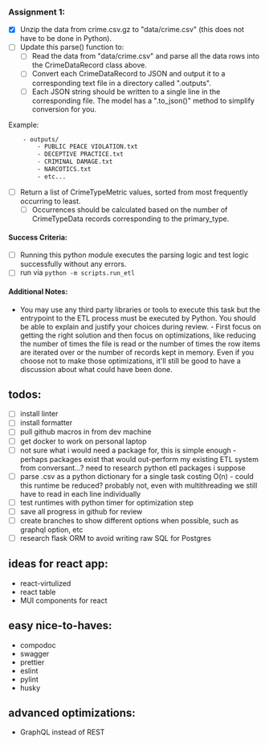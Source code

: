 ### Assignment 1:

- [x] Unzip the data from crime.csv.gz to "data/crime.csv" (this does not have to be done in Python).
- [ ] Update this parse() function to:
  - [ ] Read the data from "data/crime.csv" and parse all the data rows into the CrimeDataRecord class above.
  - [ ] Convert each CrimeDataRecord to JSON and output it to a corresponding text file in a directory called ".outputs".
  - [ ] Each JSON string should be written to a single line in the corresponding file. The model has a ".to_json()" method to simplify conversion for you.

Example:

```bash
    - outputs/
        - PUBLIC PEACE VIOLATION.txt
        - DECEPTIVE PRACTICE.txt
        - CRIMINAL DAMAGE.txt
        - NARCOTICS.txt
        - etc...
```

- [ ] Return a list of CrimeTypeMetric values, sorted from most frequently occurring to least.
  - [ ] Occurrences should be calculated based on the number of CrimeTypeData records corresponding to the primary_type.

#### Success Criteria:

- [ ] Running this python module executes the parsing logic and test logic successfully without any errors.
- [ ] run via `python -m scripts.run_etl`

#### Additional Notes:

- You may use any third party libraries or tools to execute this task but the entrypoint to the ETL process must be executed by Python. You should be able to explain and justify your choices during review. - First focus on getting the right solution and then focus on optimizations, like reducing the number of times the file is read or the number of times the row items are iterated over or the number of records kept in memory. Even if you choose not to make those optimizations, it'll still be good to have a discussion about what could have been done.

## todos:

- [ ] install linter
- [ ] install formatter
- [ ] pull github macros in from dev machine
- [ ] get docker to work on personal laptop
- [ ] not sure what i would need a package for, this is simple enough - perhaps packages exist that would out-perform my existing ETL system from conversant...? need to research python etl packages i suppose
- [ ] parse .csv as a python dictionary for a single task costing O(n) - could this runtime be reduced? probably not, even with multithreading we still have to read in each line individually
- [ ] test runtimes with python timer for optimization step
- [ ] save all progress in github for review
- [ ] create branches to show different options when possible, such as graphql option, etc
- [ ] research flask ORM to avoid writing raw SQL for Postgres

## ideas for react app:

- react-virtulized
- react table
- MUI components for react

## easy nice-to-haves:

- compodoc
- swagger
- prettier
- eslint
- pylint
- husky

## advanced optimizations:

- GraphQL instead of REST
